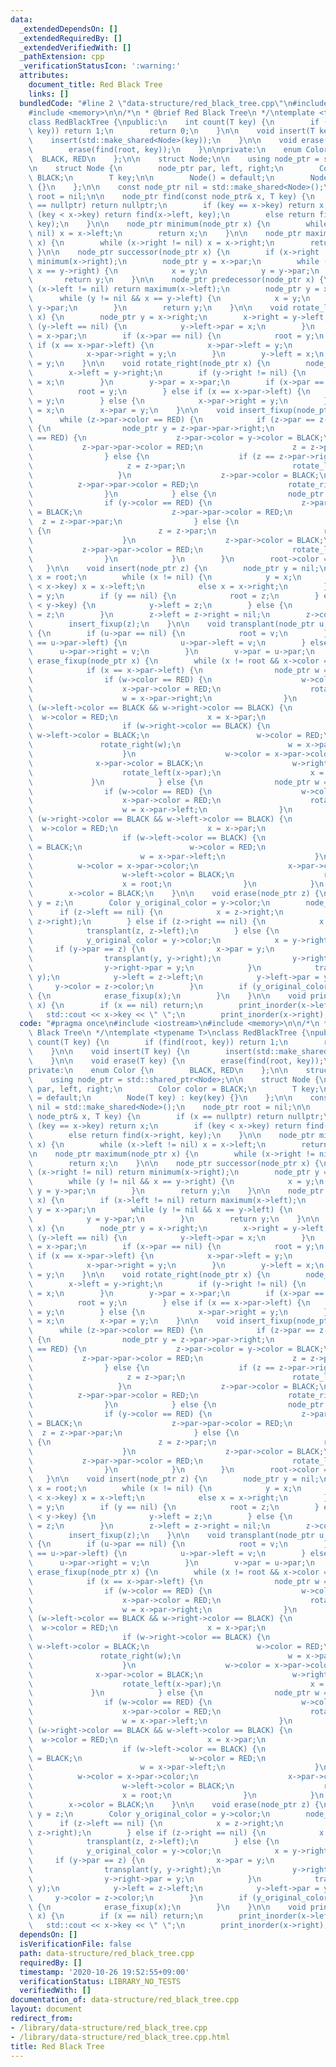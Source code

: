 ```yaml
---
data:
  _extendedDependsOn: []
  _extendedRequiredBy: []
  _extendedVerifiedWith: []
  _pathExtension: cpp
  _verificationStatusIcon: ':warning:'
  attributes:
    document_title: Red Black Tree
    links: []
  bundledCode: "#line 2 \"data-structure/red_black_tree.cpp\"\n#include <iostream>\n\
    #include <memory>\n\n/*\n * @brief Red Black Tree\n */\ntemplate <typename T>\n\
    class RedBlackTree {\npublic:\n    int count(T key) {\n        if (find(root,\
    \ key)) return 1;\n        return 0;\n    }\n\n    void insert(T key) {\n    \
    \    insert(std::make_shared<Node>(key));\n    }\n\n    void erase(T key) {\n\
    \        erase(find(root, key));\n    }\n\nprivate:\n    enum Color {\n      \
    \  BLACK, RED\n    };\n\n    struct Node;\n\n    using node_ptr = std::shared_ptr<Node>;\n\
    \n    struct Node {\n        node_ptr par, left, right;\n        Color color =\
    \ BLACK;\n        T key;\n\n        Node() = default;\n        Node(T key) : key(key)\
    \ {}\n    };\n\n    const node_ptr nil = std::make_shared<Node>();\n    node_ptr\
    \ root = nil;\n\n    node_ptr find(const node_ptr& x, T key) {\n        if (x\
    \ == nullptr) return nullptr;\n        if (key == x->key) return x;\n        if\
    \ (key < x->key) return find(x->left, key);\n        else return find(x->right,\
    \ key);\n    }\n\n    node_ptr minimum(node_ptr x) {\n        while (x->left !=\
    \ nil) x = x->left;\n        return x;\n    }\n\n    node_ptr maximum(node_ptr\
    \ x) {\n        while (x->right != nil) x = x->right;\n        return x;\n   \
    \ }\n\n    node_ptr successor(node_ptr x) {\n        if (x->right != nil) return\
    \ minimum(x->right);\n        node_ptr y = x->par;\n        while (y != nil &&\
    \ x == y->right) {\n            x = y;\n            y = y->par;\n        }\n \
    \       return y;\n    }\n\n    node_ptr predecessor(node_ptr x) {\n        if\
    \ (x->left != nil) return maximum(x->left);\n        node_ptr y = x->par;\n  \
    \      while (y != nil && x == y->left) {\n            x = y;\n            y =\
    \ y->par;\n        }\n        return y;\n    }\n\n    void rotate_left(node_ptr\
    \ x) {\n        node_ptr y = x->right;\n        x->right = y->left;\n        if\
    \ (y->left == nil) {\n            y->left->par = x;\n        }\n        y->par\
    \ = x->par;\n        if (x->par == nil) {\n            root = y;\n        } else\
    \ if (x == x->par->left) {\n            x->par->left = y;\n        } else {\n\
    \            x->par->right = y;\n        }\n        y->left = x;\n        x->par\
    \ = y;\n    }\n\n    void rotate_right(node_ptr x) {\n        node_ptr y = x->left;\n\
    \        x->left = y->right;\n        if (y->right != nil) {\n            y->right->par\
    \ = x;\n        }\n        y->par = x->par;\n        if (x->par == nil) {\n  \
    \          root = y;\n        } else if (x == x->par->left) {\n            x->par->left\
    \ = y;\n        } else {\n            x->par->right = y;\n        }\n        y->right\
    \ = x;\n        x->par = y;\n    }\n\n    void insert_fixup(node_ptr z) {\n  \
    \      while (z->par->color == RED) {\n            if (z->par == z->par->par->left)\
    \ {\n                node_ptr y = z->par->par->right;\n                if (y->color\
    \ == RED) {\n                    z->par->color = y->color = BLACK;\n         \
    \           z->par->par->color = RED;\n                    z = z->par->par;\n\
    \                } else {\n                    if (z == z->par->right) {\n   \
    \                     z = z->par;\n                        rotate_left(z);\n \
    \                   }\n                    z->par->color = BLACK;\n          \
    \          z->par->par->color = RED;\n                    rotate_right(z->par->par);\n\
    \                }\n            } else {\n                node_ptr y = z->par->par->left;\n\
    \                if (y->color == RED) {\n                    z->par->color = y->color\
    \ = BLACK;\n                    z->par->par->color = RED;\n                  \
    \  z = z->par->par;\n                } else {\n                    if (z == z->par->left)\
    \ {\n                        z = z->par;\n                        rotate_right(z);\n\
    \                    }\n                    z->par->color = BLACK;\n         \
    \           z->par->par->color = RED;\n                    rotate_left(z->par->par);\n\
    \                }\n            }\n        }\n        root->color = BLACK;\n \
    \   }\n\n    void insert(node_ptr z) {\n        node_ptr y = nil;\n        node_ptr\
    \ x = root;\n        while (x != nil) {\n            y = x;\n            if (z->key\
    \ < x->key) x = x->left;\n            else x = x->right;\n        }\n        z->par\
    \ = y;\n        if (y == nil) {\n            root = z;\n        } else if (z->key\
    \ < y->key) {\n            y->left = z;\n        } else {\n            y->right\
    \ = z;\n        }\n        z->left = z->right = nil;\n        z->color = RED;\n\
    \        insert_fixup(z);\n    }\n\n    void transplant(node_ptr u, node_ptr v)\
    \ {\n        if (u->par == nil) {\n            root = v;\n        } else if (u\
    \ == u->par->left) {\n            u->par->left = v;\n        } else {\n      \
    \      u->par->right = v;\n        }\n        v->par = u->par;\n    }\n\n    void\
    \ erase_fixup(node_ptr x) {\n        while (x != root && x->color == BLACK) {\n\
    \            if (x == x->par->left) {\n                node_ptr w = x->par->right;\n\
    \                if (w->color == RED) {\n                    w->color = BLACK;\n\
    \                    x->par->color = RED;\n                    rotate_left(x->par);\n\
    \                    w = x->par->right;\n                }\n                if\
    \ (w->left->color == BLACK && w->right->color == BLACK) {\n                  \
    \  w->color = RED;\n                    x = x->par;\n                } else {\n\
    \                    if (w->right->color == BLACK) {\n                       \
    \ w->left->color = BLACK;\n                        w->color = RED;\n         \
    \               rotate_right(w);\n                        w = x->par->right;\n\
    \                    }\n                    w->color = x->par->color;\n      \
    \              x->par->color = BLACK;\n                    w->right->color = BLACK;\n\
    \                    rotate_left(x->par);\n                    x = root;\n   \
    \             }\n            } else {\n                node_ptr w = x->par->left;\n\
    \                if (w->color == RED) {\n                    w->color = BLACK;\n\
    \                    x->par->color = RED;\n                    rotate_right(x->par);\n\
    \                    w = x->par->left;\n                }\n                if\
    \ (w->right->color == BLACK && w->left->color == BLACK) {\n                  \
    \  w->color = RED;\n                    x = x->par;\n                } else {\n\
    \                    if (w->left->color == BLACK) {\n                        w->right->color\
    \ = BLACK;\n                        w->color = RED;\n                        rotate_left(w);\n\
    \                        w = x->par->left;\n                    }\n          \
    \          w->color = x->par->color;\n                    x->par->color = BLACK;\n\
    \                    w->left->color = BLACK;\n                    rotate_right(x->par);\n\
    \                    x = root;\n                }\n            }\n        }\n\
    \        x->color = BLACK;\n    }\n\n    void erase(node_ptr z) {\n        node_ptr\
    \ y = z;\n        Color y_original_color = y->color;\n        node_ptr x;\n  \
    \      if (z->left == nil) {\n            x = z->right;\n            transplant(z,\
    \ z->right);\n        } else if (z->right == nil) {\n            x = z->left;\n\
    \            transplant(z, z->left);\n        } else {\n            y = minimum(z->right);\n\
    \            y_original_color = y->color;\n            x = y->right;\n       \
    \     if (y->par == z) {\n                x->par = y;\n            } else {\n\
    \                transplant(y, y->right);\n                y->right = z->right;\n\
    \                y->right->par = y;\n            }\n            transplant(z,\
    \ y);\n            y->left = z->left;\n            y->left->par = y;\n       \
    \     y->color = z->color;\n        }\n        if (y_original_color == BLACK)\
    \ {\n            erase_fixup(x);\n        }\n    }\n\n    void print_inorder(node_ptr\
    \ x) {\n        if (x == nil) return;\n        print_inorder(x->left);\n     \
    \   std::cout << x->key << \" \";\n        print_inorder(x->right);\n    }\n};\n"
  code: "#pragma once\n#include <iostream>\n#include <memory>\n\n/*\n * @brief Red\
    \ Black Tree\n */\ntemplate <typename T>\nclass RedBlackTree {\npublic:\n    int\
    \ count(T key) {\n        if (find(root, key)) return 1;\n        return 0;\n\
    \    }\n\n    void insert(T key) {\n        insert(std::make_shared<Node>(key));\n\
    \    }\n\n    void erase(T key) {\n        erase(find(root, key));\n    }\n\n\
    private:\n    enum Color {\n        BLACK, RED\n    };\n\n    struct Node;\n\n\
    \    using node_ptr = std::shared_ptr<Node>;\n\n    struct Node {\n        node_ptr\
    \ par, left, right;\n        Color color = BLACK;\n        T key;\n\n        Node()\
    \ = default;\n        Node(T key) : key(key) {}\n    };\n\n    const node_ptr\
    \ nil = std::make_shared<Node>();\n    node_ptr root = nil;\n\n    node_ptr find(const\
    \ node_ptr& x, T key) {\n        if (x == nullptr) return nullptr;\n        if\
    \ (key == x->key) return x;\n        if (key < x->key) return find(x->left, key);\n\
    \        else return find(x->right, key);\n    }\n\n    node_ptr minimum(node_ptr\
    \ x) {\n        while (x->left != nil) x = x->left;\n        return x;\n    }\n\
    \n    node_ptr maximum(node_ptr x) {\n        while (x->right != nil) x = x->right;\n\
    \        return x;\n    }\n\n    node_ptr successor(node_ptr x) {\n        if\
    \ (x->right != nil) return minimum(x->right);\n        node_ptr y = x->par;\n\
    \        while (y != nil && x == y->right) {\n            x = y;\n           \
    \ y = y->par;\n        }\n        return y;\n    }\n\n    node_ptr predecessor(node_ptr\
    \ x) {\n        if (x->left != nil) return maximum(x->left);\n        node_ptr\
    \ y = x->par;\n        while (y != nil && x == y->left) {\n            x = y;\n\
    \            y = y->par;\n        }\n        return y;\n    }\n\n    void rotate_left(node_ptr\
    \ x) {\n        node_ptr y = x->right;\n        x->right = y->left;\n        if\
    \ (y->left == nil) {\n            y->left->par = x;\n        }\n        y->par\
    \ = x->par;\n        if (x->par == nil) {\n            root = y;\n        } else\
    \ if (x == x->par->left) {\n            x->par->left = y;\n        } else {\n\
    \            x->par->right = y;\n        }\n        y->left = x;\n        x->par\
    \ = y;\n    }\n\n    void rotate_right(node_ptr x) {\n        node_ptr y = x->left;\n\
    \        x->left = y->right;\n        if (y->right != nil) {\n            y->right->par\
    \ = x;\n        }\n        y->par = x->par;\n        if (x->par == nil) {\n  \
    \          root = y;\n        } else if (x == x->par->left) {\n            x->par->left\
    \ = y;\n        } else {\n            x->par->right = y;\n        }\n        y->right\
    \ = x;\n        x->par = y;\n    }\n\n    void insert_fixup(node_ptr z) {\n  \
    \      while (z->par->color == RED) {\n            if (z->par == z->par->par->left)\
    \ {\n                node_ptr y = z->par->par->right;\n                if (y->color\
    \ == RED) {\n                    z->par->color = y->color = BLACK;\n         \
    \           z->par->par->color = RED;\n                    z = z->par->par;\n\
    \                } else {\n                    if (z == z->par->right) {\n   \
    \                     z = z->par;\n                        rotate_left(z);\n \
    \                   }\n                    z->par->color = BLACK;\n          \
    \          z->par->par->color = RED;\n                    rotate_right(z->par->par);\n\
    \                }\n            } else {\n                node_ptr y = z->par->par->left;\n\
    \                if (y->color == RED) {\n                    z->par->color = y->color\
    \ = BLACK;\n                    z->par->par->color = RED;\n                  \
    \  z = z->par->par;\n                } else {\n                    if (z == z->par->left)\
    \ {\n                        z = z->par;\n                        rotate_right(z);\n\
    \                    }\n                    z->par->color = BLACK;\n         \
    \           z->par->par->color = RED;\n                    rotate_left(z->par->par);\n\
    \                }\n            }\n        }\n        root->color = BLACK;\n \
    \   }\n\n    void insert(node_ptr z) {\n        node_ptr y = nil;\n        node_ptr\
    \ x = root;\n        while (x != nil) {\n            y = x;\n            if (z->key\
    \ < x->key) x = x->left;\n            else x = x->right;\n        }\n        z->par\
    \ = y;\n        if (y == nil) {\n            root = z;\n        } else if (z->key\
    \ < y->key) {\n            y->left = z;\n        } else {\n            y->right\
    \ = z;\n        }\n        z->left = z->right = nil;\n        z->color = RED;\n\
    \        insert_fixup(z);\n    }\n\n    void transplant(node_ptr u, node_ptr v)\
    \ {\n        if (u->par == nil) {\n            root = v;\n        } else if (u\
    \ == u->par->left) {\n            u->par->left = v;\n        } else {\n      \
    \      u->par->right = v;\n        }\n        v->par = u->par;\n    }\n\n    void\
    \ erase_fixup(node_ptr x) {\n        while (x != root && x->color == BLACK) {\n\
    \            if (x == x->par->left) {\n                node_ptr w = x->par->right;\n\
    \                if (w->color == RED) {\n                    w->color = BLACK;\n\
    \                    x->par->color = RED;\n                    rotate_left(x->par);\n\
    \                    w = x->par->right;\n                }\n                if\
    \ (w->left->color == BLACK && w->right->color == BLACK) {\n                  \
    \  w->color = RED;\n                    x = x->par;\n                } else {\n\
    \                    if (w->right->color == BLACK) {\n                       \
    \ w->left->color = BLACK;\n                        w->color = RED;\n         \
    \               rotate_right(w);\n                        w = x->par->right;\n\
    \                    }\n                    w->color = x->par->color;\n      \
    \              x->par->color = BLACK;\n                    w->right->color = BLACK;\n\
    \                    rotate_left(x->par);\n                    x = root;\n   \
    \             }\n            } else {\n                node_ptr w = x->par->left;\n\
    \                if (w->color == RED) {\n                    w->color = BLACK;\n\
    \                    x->par->color = RED;\n                    rotate_right(x->par);\n\
    \                    w = x->par->left;\n                }\n                if\
    \ (w->right->color == BLACK && w->left->color == BLACK) {\n                  \
    \  w->color = RED;\n                    x = x->par;\n                } else {\n\
    \                    if (w->left->color == BLACK) {\n                        w->right->color\
    \ = BLACK;\n                        w->color = RED;\n                        rotate_left(w);\n\
    \                        w = x->par->left;\n                    }\n          \
    \          w->color = x->par->color;\n                    x->par->color = BLACK;\n\
    \                    w->left->color = BLACK;\n                    rotate_right(x->par);\n\
    \                    x = root;\n                }\n            }\n        }\n\
    \        x->color = BLACK;\n    }\n\n    void erase(node_ptr z) {\n        node_ptr\
    \ y = z;\n        Color y_original_color = y->color;\n        node_ptr x;\n  \
    \      if (z->left == nil) {\n            x = z->right;\n            transplant(z,\
    \ z->right);\n        } else if (z->right == nil) {\n            x = z->left;\n\
    \            transplant(z, z->left);\n        } else {\n            y = minimum(z->right);\n\
    \            y_original_color = y->color;\n            x = y->right;\n       \
    \     if (y->par == z) {\n                x->par = y;\n            } else {\n\
    \                transplant(y, y->right);\n                y->right = z->right;\n\
    \                y->right->par = y;\n            }\n            transplant(z,\
    \ y);\n            y->left = z->left;\n            y->left->par = y;\n       \
    \     y->color = z->color;\n        }\n        if (y_original_color == BLACK)\
    \ {\n            erase_fixup(x);\n        }\n    }\n\n    void print_inorder(node_ptr\
    \ x) {\n        if (x == nil) return;\n        print_inorder(x->left);\n     \
    \   std::cout << x->key << \" \";\n        print_inorder(x->right);\n    }\n};\n"
  dependsOn: []
  isVerificationFile: false
  path: data-structure/red_black_tree.cpp
  requiredBy: []
  timestamp: '2020-10-26 19:52:55+09:00'
  verificationStatus: LIBRARY_NO_TESTS
  verifiedWith: []
documentation_of: data-structure/red_black_tree.cpp
layout: document
redirect_from:
- /library/data-structure/red_black_tree.cpp
- /library/data-structure/red_black_tree.cpp.html
title: Red Black Tree
---
```

